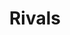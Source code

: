 ---
pid: llp62
title: Rivals
location_transcription: Lincoln Field
coordinates: "[-75.167113254999, 39.901473202849]"
zipcode: '19116'
gen_neighborhood: Northeast Philadelphia
neighborhood: Somerton,Bustleton
outside_phl: 
age: '11'
age_range: 6-13
instagram: 
image_file_name: llp_62.jpg
proposal_transcription: 
topic: Animals,Sports
topic_summary: 0, 0, 0
type: Sculpture Statue
keywords_other: eagles, star, football
credit: Ivan Gutsal
image_labels: 
twitter: 
facebook: 
permalink: "/monuments/llp62/"
layout: item-page
---